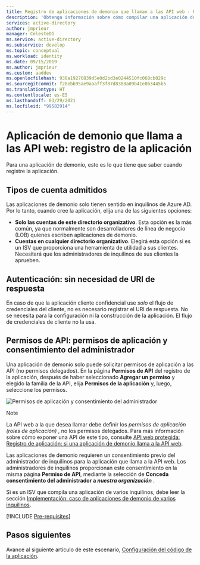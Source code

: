 ```yaml
---
title: Registro de aplicaciones de demonio que llaman a las API web - Plataforma de identidad de Microsoft | Azure
description: 'Obtenga información sobre cómo compilar una aplicación de demonio que llame a las API web: registro de la aplicación'
services: active-directory
author: jmprieur
manager: CelesteDG
ms.service: active-directory
ms.subservice: develop
ms.topic: conceptual
ms.workload: identity
ms.date: 09/15/2019
ms.author: jmprieur
ms.custom: aaddev
ms.openlocfilehash: 938a19276839d5e0d2bd3e0244510fc068cb029c
ms.sourcegitcommit: f28ebb95ae9aaaff3f87d8388a09b41e0b3445b5
ms.translationtype: HT
ms.contentlocale: es-ES
ms.lasthandoff: 03/29/2021
ms.locfileid: "99582914"
---
```

# <a name="daemon-app-that-calls-web-apis---app-registration"></a>Aplicación de demonio que llama a las API web: registro de la aplicación

Para una aplicación de demonio, esto es lo que tiene que saber cuando registre la aplicación.

## <a name="supported-account-types"></a>Tipos de cuenta admitidos

Las aplicaciones de demonio solo tienen sentido en inquilinos de Azure AD. Por lo tanto, cuando cree la aplicación, elija una de las siguientes opciones:

- **Solo las cuentas de este directorio organizativo**. Esta opción es la más común, ya que normalmente son desarrolladores de línea de negocio (LOB) quienes escriben aplicaciones de demonio.
- **Cuentas en cualquier directorio organizativo**. Elegirá esta opción si es un ISV que proporciona una herramienta de utilidad a sus clientes. Necesitará que los administradores de inquilinos de sus clientes la aprueben.

## <a name="authentication---no-reply-uri-needed"></a>Autenticación: sin necesidad de URI de respuesta

En caso de que la aplicación cliente confidencial use *solo* el flujo de credenciales del cliente, no es necesario registrar el URI de respuesta. No se necesita para la configuración ni la construcción de la aplicación. El flujo de credenciales de cliente no la usa.

## <a name="api-permissions---app-permissions-and-admin-consent"></a>Permisos de API: permisos de aplicación y consentimiento del administrador

Una aplicación de demonio solo puede solicitar permisos de aplicación a las API (no permisos delegados). En la página **Permisos de API** del registro de la aplicación, después de haber seleccionado **Agregar un permiso** y elegido la familia de la API, elija **Permisos de la aplicación** y, luego, seleccione los permisos.

![Permisos de aplicación y consentimiento del administrador](media/scenario-daemon-app/app-permissions-and-admin-consent.png)

> [!NOTE]
> La API web a la que desea llamar debe definir los *permisos de aplicación (roles de aplicación)* , no los permisos delegados. Para más información sobre cómo exponer una API de este tipo, consulte [API web protegida: Registro de aplicación: si una aplicación de demonio llama a la API web](scenario-protected-web-api-app-registration.md#if-your-web-api-is-called-by-a-daemon-app).

Las aplicaciones de demonio requieren un consentimiento previo del administrador de inquilinos para la aplicación que llama a la API web. Los administradores de inquilinos proporcionan este consentimiento en la misma página **Permiso de API**, mediante la selección de **Conceda consentimiento del administrador a *nuestra organización*** .

Si es un ISV que compila una aplicación de varios inquilinos, debe leer la sección [Implementación: caso de aplicaciones de demonio de varios inquilinos](scenario-daemon-production.md#deployment---multitenant-daemon-apps).

[!INCLUDE [Pre-requisites](../../../includes/active-directory-develop-scenarios-registration-client-secrets.md)]

## <a name="next-steps"></a>Pasos siguientes

Avance al siguiente artículo de este escenario, [Configuración del código de la aplicación](./scenario-daemon-app-configuration.md).
